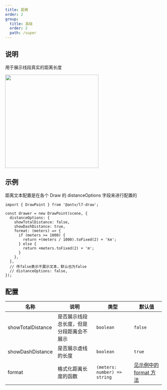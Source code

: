 ```yaml
---
title: 距离
order: 2
group:
  title: 高级
  order: 2
  path: /super
---
```


## 说明

用于展示线段真实的距离长度

<img src="https://gw.alipayobjects.com/mdn/rms_2591f5/afts/img/A*phM1SKhldcQAAAAAAAAAAAAAARQnAQ" width="300" />

## 示例

距离文本配置是在各个 Draw 的 distanceOptions 字段来进行配置的

```tsx | pure
import { DrawPoint } from '@antv/l7-draw';

const drawer = new DrawPoint(scene, {
  distanceOptions: {
    showTotalDistance: false,
    showDashDistance: true,
    format: (meters) => {
      if (meters >= 1000) {
        return +(meters / 1000).toFixed(2) + 'km';
      } else {
        return +meters.toFixed(2) + 'm';
      }
    },
  },
  // 传false表示不展示文本，默认也为false
  // distanceOptions: false,
});
```

## 配置

| 名称              | 说明                                     | 类型                         | 默认值                          |
| ----------------- | ---------------------------------------- | ---------------------------- | ------------------------------- |
| showTotalDistance | 是否展示线段总长度，但是分段距离会不展示 | `boolean`                    | `false`                         |
| showDashDistance  | 是否展示虚线的长度                       | `boolean`                    | `true`                          |
| format            | 格式化距离长度的函数                     | `(meters: number) => string` | [见示例中的 format 方法](#示例) |
